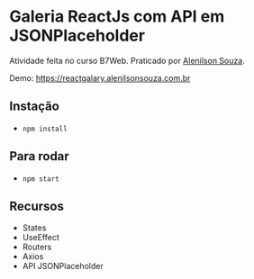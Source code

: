# Galeria ReactJs com API em JSONPlaceholder

Atividade feita no curso B7Web. Praticado por [Alenilson Souza](https://alenilsonsouza.com.br).

Demo: <https://reactgalary.alenilsonsouza.com.br>

## Instação 
* `npm install`

## Para rodar
* `npm start`

## Recursos
* States
* UseEffect
* Routers
* Axios
* API JSONPlaceholder